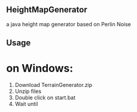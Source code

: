 ## HeightMapGenerator
a java height map generator based on Perlin Noise

## Usage
# on Windows:
1. Download TerrainGenerator.zip
2. Unzip files
3. Double click on start.bat
4. Wait until 
